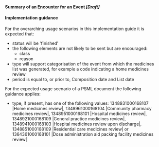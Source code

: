 #### Summary of an Encounter for an Event *[[Draft](http://hl7.org/fhir/stu3/valueset-publication-status.html)]*

#### Implementation guidance

For the overarching usage scenarios in this implementation guide it is expected that:

* status will be 'finished' 
* the following elements are not likely to be sent but are encouraged:
  * class
  * reason
* type will support categorisation of the event from which the medicines list was generated, for example a code indicating a home medicines review
* period is equal to, or prior to, Composition date and List date

For the expected usage scenario of a PSML document the following guidance applies:

* type, if present, has one of the following values: 1348931000168107 \|Home medicines review\|, 1348961000168104 \|Community pharmacy medicines review\|, 1348951000168101 \|Hospital medicines review\|, 1348921000168109 \|General practice medicines review\|, 1348941000168103 \|Hospital medicines review upon discharge\|, 1348851000168109 \|Residential care medicines review\| or 1364361000168101 \|Dose administration aid packing facility medicines review\|